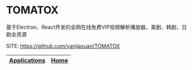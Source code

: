 # TOMATOX

 基于Electron、React开发的全网在线免费VIP视频解析播放器，美剧、韩剧、日剧全资源

 SITE: https://github.com/yanjiaxuan/TOMATOX

 | [Applications](https://portable-linux-apps.github.io/apps.html) | [Home](https://portable-linux-apps.github.io)
 | --- | --- |
